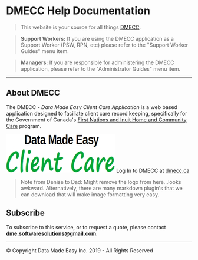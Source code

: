 # DMECC Help Documentation

>This website is your source for all things [DMECC](https://dmecc.ca).

>**Support Workers:** If you are using the DMECC application as a Support Worker (PSW, RPN, etc) please refer to the "Support Worker Guides" menu item.

>**Managers:** If you are responsible for administering the DMECC application, please refer to the "Administrator Guides" menu item.

---

## About DMECC

The DMECC - *Data Made Easy Client Care Application* is a web based application designed to faciliate client care record keeping, specifically for the Government of Canada's [First Nations and Inuit Home and Community Care](https://www.canada.ca/en/indigenous-services-canada/services/first-nations-inuit-health/health-care-services/home-community-care.html) program.

![DMECC logo](img/dme_client_care_logo.jpg "DMECC logo") Log In to DMECC at [dmecc.ca](https://dmecc.ca)

> Note from Denise to Dad: Might remove the logo from here...looks awkward. Alternatively, there are many markdown plugin's that we can download that will make image formatting very easy.

## Subscribe

To subscribe to this service, or to request a quote, please contact **dme.softwaresolutions@gmail.com**.


---
© Copyright Data Made Easy Inc. 2019 - All Rights Reserved
